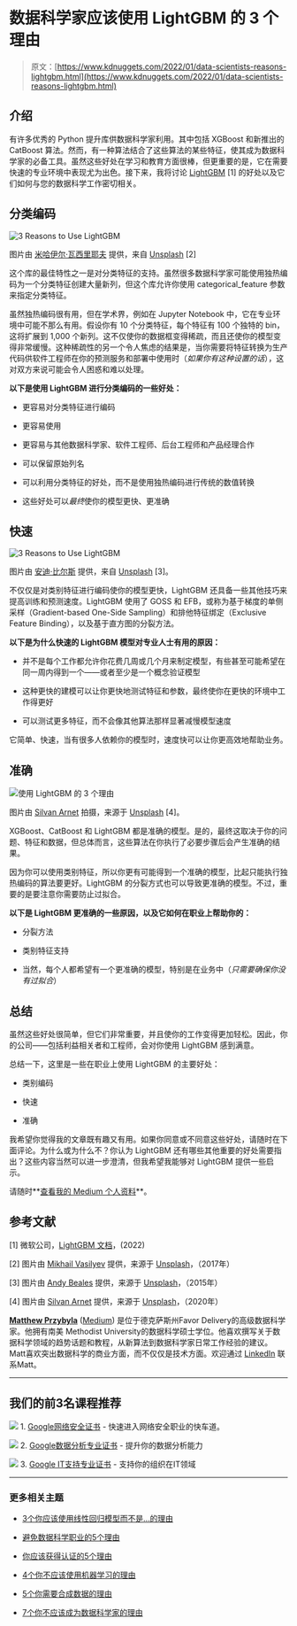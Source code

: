 # 数据科学家应该使用 LightGBM 的 3 个理由

> 原文：[https://www.kdnuggets.com/2022/01/data-scientists-reasons-lightgbm.html](https://www.kdnuggets.com/2022/01/data-scientists-reasons-lightgbm.html)

## **介绍**

有许多优秀的 Python 提升库供数据科学家利用。其中包括 XGBoost 和新推出的 CatBoost 算法。然而，有一种算法结合了这些算法的某些特征，使其成为数据科学家的必备工具。虽然这些好处在学习和教育方面很棒，但更重要的是，它在需要快速的专业环境中表现尤为出色。接下来，我将讨论 [LightGBM](https://lightgbm.readthedocs.io/en/latest/FAQ.html) [1] 的好处以及它们如何与您的数据科学工作密切相关。

## **分类编码**

![3 Reasons to Use LightGBM](../Images/6d31ac99849ebac049210036fe773f8b.png)

图片由 [米哈伊尔·瓦西里耶夫](https://unsplash.com/@miklevasilyev?utm_source=unsplash&utm_medium=referral&utm_content=creditCopyText) 提供，来自 [Unsplash](https://unsplash.com/s/photos/cat?utm_source=unsplash&utm_medium=referral&utm_content=creditCopyText) [2]

这个库的最佳特性之一是对分类特征的支持。虽然很多数据科学家可能使用独热编码为一个分类特征创建大量新列，但这个库允许你使用 categorical_feature 参数来指定分类特征。

虽然独热编码很有用，但在学术界，例如在 Jupyter Notebook 中，它在专业环境中可能不那么有用。假设你有 10 个分类特征，每个特征有 100 个独特的 bin，这将扩展到 1,000 个新列。这不仅使你的数据框变得稀疏，而且还使你的模型变得非常缓慢。这种稀疏性的另一个令人焦虑的结果是，当你需要将特征转换为生产代码供软件工程师在你的预测服务和部署中使用时（*如果你有这种设置的话*），这对双方来说可能会令人困惑和难以处理。

**以下是使用 LightGBM 进行分类编码的一些好处：**

+   更容易对分类特征进行编码

+   更容易使用

+   更容易与其他数据科学家、软件工程师、后台工程师和产品经理合作

+   可以保留原始列名

+   可以利用分类特征的好处，而不是使用独热编码进行传统的数值转换

+   这些好处可以*最终*使你的模型更快、更准确

## **快速**

![3 Reasons to Use LightGBM](../Images/8b675b876edb6aa5a92d298261365cc2.png)

图片由 [安迪·比尔斯](https://unsplash.com/@andybeales?utm_source=unsplash&utm_medium=referral&utm_content=creditCopyText) 提供，来自 [Unsplash](https://unsplash.com/s/photos/sprint?utm_source=unsplash&utm_medium=referral&utm_content=creditCopyText) [3]。

不仅仅是对类别特征进行编码使你的模型更快，LightGBM 还具备一些其他技巧来提高训练和预测速度。LightGBM 使用了 GOSS 和 EFB，或称为基于梯度的单侧采样（Gradient-based One-Side Sampling）和排他特征绑定（Exclusive Feature Binding），以及基于直方图的分裂方法。

**以下是为什么快速的 LightGBM 模型对专业人士有用的原因：**

+   并不是每个工作都允许你花费几周或几个月来制定模型，有些甚至可能希望在同一周内得到一个——或者至少是一个概念验证模型

+   这种更快的建模可以让你更快地测试特征和参数，最终使你在更快的环境中工作得更好

+   可以测试更多特征，而不会像其他算法那样显著减慢模型速度

它简单、快速，当有很多人依赖你的模型时，速度快可以让你更高效地帮助业务。

## **准确**

![使用 LightGBM 的 3 个理由](../Images/bf775900501c92daa0f0ccaded4b89a4.png)

图片由 [Silvan Arnet](https://unsplash.com/@silvanarnet?utm_source=unsplash&utm_medium=referral&utm_content=creditCopyText) 拍摄，来源于 [Unsplash](https://unsplash.com/s/photos/bullseye?utm_source=unsplash&utm_medium=referral&utm_content=creditCopyText) [4]。

XGBoost、CatBoost 和 LightGBM 都是准确的模型。是的，最终这取决于你的问题、特征和数据，但总体而言，这些算法在你执行了必要步骤后会产生准确的结果。

因为你可以使用类别特征，所以你更有可能得到一个准确的模型，比起只能执行独热编码的算法要更好。LightGBM 的分裂方式也可以导致更准确的模型。不过，重要的是要注意你需要防止过拟合。

**以下是 LightGBM 更准确的一些原因，以及它如何在职业上帮助你的：**

+   分裂方法

+   类别特征支持

+   当然，每个人都希望有一个更准确的模型，特别是在业务中（*只需要确保你没有过拟合*）

## **总结**

虽然这些好处很简单，但它们非常重要，并且使你的工作变得更加轻松。因此，你的公司——包括利益相关者和工程师，会对你使用 LightGBM 感到满意。

总结一下，这里是一些在职业上使用 LightGBM 的主要好处：

+   类别编码

+   快速

+   准确

我希望你觉得我的文章既有趣又有用。如果你同意或不同意这些好处，请随时在下面评论。为什么或为什么不？你认为 LightGBM 还有哪些其他重要的好处需要指出？这些内容当然可以进一步澄清，但我希望我能够对 LightGBM 提供一些启示。

请随时**[查看我的 Medium 个人资料](https://datascience2.medium.com/subscribe)**。

## **参考文献**

[1] 微软公司，[LightGBM 文档](https://lightgbm.readthedocs.io/en/latest/FAQ.html)，(2022)

[2] 图片由 [Mikhail Vasilyev](https://unsplash.com/@miklevasilyev?utm_source=unsplash&utm_medium=referral&utm_content=creditCopyText) 提供，来源于 [Unsplash](https://unsplash.com/s/photos/cat?utm_source=unsplash&utm_medium=referral&utm_content=creditCopyText)，（2017年）

[3] 图片由 [Andy Beales](https://unsplash.com/@andybeales?utm_source=unsplash&utm_medium=referral&utm_content=creditCopyText) 提供，来源于 [Unsplash](https://unsplash.com/s/photos/sprint?utm_source=unsplash&utm_medium=referral&utm_content=creditCopyText)，（2015年）

[4] 图片由 [Silvan Arnet](https://unsplash.com/@silvanarnet?utm_source=unsplash&utm_medium=referral&utm_content=creditCopyText) 提供，来源于 [Unsplash](https://unsplash.com/s/photos/bullseye?utm_source=unsplash&utm_medium=referral&utm_content=creditCopyText)，（2020年）

**[Matthew Przybyla](https://www.linkedin.com/in/matthew-przybyla-0a095b31/)** ([Medium](https://datascience2.medium.com/)) 是位于德克萨斯州Favor Delivery的高级数据科学家。他拥有南美 Methodist University的数据科学硕士学位。他喜欢撰写关于数据科学领域的趋势话题和教程，从新算法到数据科学家日常工作经验的建议。Matt喜欢突出数据科学的商业方面，而不仅仅是技术方面。欢迎通过 [LinkedIn](https://www.linkedin.com/in/matthew-przybyla-0a095b31) 联系Matt。

* * *

## 我们的前3名课程推荐

![](../Images/0244c01ba9267c002ef39d4907e0b8fb.png) 1\. [Google网络安全证书](https://www.kdnuggets.com/google-cybersecurity) - 快速进入网络安全职业的快车道。

![](../Images/e225c49c3c91745821c8c0368bf04711.png) 2\. [Google数据分析专业证书](https://www.kdnuggets.com/google-data-analytics) - 提升你的数据分析能力

![](../Images/0244c01ba9267c002ef39d4907e0b8fb.png) 3\. [Google IT支持专业证书](https://www.kdnuggets.com/google-itsupport) - 支持你的组织在IT领域

* * *

### 更多相关主题

+   [3个你应该使用线性回归模型而不是…的理由](https://www.kdnuggets.com/2021/08/3-reasons-linear-regression-instead-neural-networks.html)

+   [避免数据科学职业的5个理由](https://www.kdnuggets.com/2022/04/top-5-reasons-avoid-data-science-career.html)

+   [你应该获得认证的5个理由](https://www.kdnuggets.com/2023/05/sas-5-reasons-get-certified.html)

+   [4个你不应该使用机器学习的理由](https://www.kdnuggets.com/2021/12/4-reasons-shouldnt-machine-learning.html)

+   [5个你需要合成数据的理由](https://www.kdnuggets.com/2023/02/5-reasons-need-synthetic-data.html)

+   [7个你不应该成为数据科学家的理由](https://www.kdnuggets.com/7-reasons-why-you-shouldnt-become-a-data-scientist)
